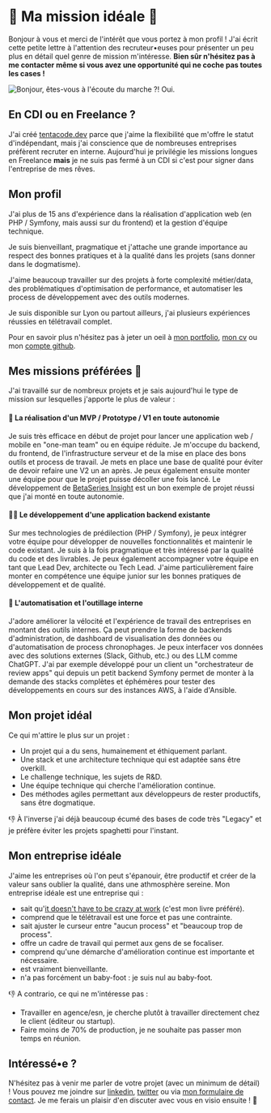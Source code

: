 # 💖 Ma mission idéale 💖

Bonjour à vous et merci de l'intérêt que vous portez à mon profil ! J'ai écrit cette petite lettre à l'attention des recruteur•euses pour présenter un peu plus en détail quel genre de mission m'intéresse. **Bien sûr n'hésitez pas à me contacter même si vous avez une opportunité qui ne coche pas toutes les cases !**

![Bonjour, êtes-vous à l'écoute du marche ?! Oui.](/img/posts/alecoutedumarche.jpg)

## En CDI ou en Freelance ?

J'ai créé [tentacode.dev](https://tentacode.dev) parce que j'aime la flexibilité que m'offre le statut d'indépendant, mais j'ai conscience que de nombreuses entreprises préfèrent recruter en interne. Aujourd'hui je privilégie les missions longues en Freelance **mais** je ne suis pas fermé à un CDI si c'est pour signer dans l'entreprise de mes rêves.

## Mon profil

J'ai plus de 15 ans d'expérience dans la réalisation d'application web (en PHP / Symfony, mais aussi sur du frontend) et la gestion d'équipe technique.

Je suis bienveillant, pragmatique et j'attache une grande importance au respect des bonnes pratiques et à la qualité dans les projets (sans donner dans le dogmatisme).

J'aime beaucoup travailler sur des projets à forte complexité métier/data, des problématiques d'optimisation de performance, et automatiser les process de développement avec des outils modernes.

Je suis disponible sur Lyon ou partout ailleurs, j'ai plusieurs expériences réussies en télétravail complet.

Pour en savoir plus n'hésitez pas à jeter un oeil à [mon portfolio](https://tentacode.dev/), [mon cv](https://tentacode.github.io/curriculum/) ou mon [compte github](https://github.com/tentacode).

## Mes missions préférées 💖

J'ai travaillé sur de nombreux projets et je sais aujourd'hui le type de mission sur lesquelles j'apporte le plus de valeur :

#### 🚀 La réalisation d'un MVP / Prototype / V1 en toute autonomie

Je suis très efficace en début de projet pour lancer une application web / mobile en "one-man team" ou en équipe réduite. Je m'occupe du backend, du frontend, de l'infrastructure serveur et de la mise en place des bons outils et process de travail. Je mets en place une base de qualité pour éviter de devoir refaire une V2 un an après. Je peux également ensuite monter une équipe pour que le projet puisse décoller une fois lancé. Le développement de [BetaSeries Insight](https://betaseries.pro/fr/insights) est un bon exemple de projet réussi que j'ai monté en toute autonomie.

#### 👨‍💻 Le développement d'une application backend existante

Sur mes technologies de prédilection (PHP / Symfony), je peux intégrer votre équipe pour développer de nouvelles fonctionnalités et maintenir le code existant. Je suis à la fois pragmatique et très intéressé par la qualité du code et des livrables. Je peux également accompagner votre équipe en tant que Lead Dev, architecte ou Tech Lead. J'aime particulièrement faire monter en compétence une équipe junior sur les bonnes pratiques de développement et de qualité.

#### 🤖 L'automatisation et l'outillage interne

J'adore améliorer la vélocité et l'expérience de travail des entreprises en montant des outils internes. Ça peut prendre la forme de backends d'administration, de dashboard de visualisation des données ou d'automatisation de process chronophages. Je peux interfacer vos données avec des solutions externes (Slack, Github, etc.) ou des LLM comme ChatGPT. J'ai par exemple développé pour un client un "orchestrateur de review apps" qui depuis un petit backend Symfony permet de monter à la demande des stacks complètes et éphémères pour tester des développements en cours sur des instances AWS, à l'aide d'Ansible.

## Mon projet idéal

Ce qui m'attire le plus sur un projet :

* Un projet qui a du sens, humainement et éthiquement parlant.
* Une stack et une architecture technique qui est adaptée sans être overkill.
* Le challenge technique, les sujets de R&D.
* Une équipe technique qui cherche l'amélioration continue.
* Des méthodes agiles permettant aux développeurs de rester productifs, sans être dogmatique.

👎 À l'inverse j'ai déjà beaucoup écumé des bases de code très "Legacy" et je préfère éviter les projets spaghetti pour l'instant.

## Mon entreprise idéale

J'aime les entreprises où l'on peut s'épanouir, être productif et créer de la valeur sans oublier la qualité, dans une athmosphère sereine. Mon entreprise idéale est une entreprise qui :

* sait qu'[it doesn't have to be crazy at work](https://basecamp.com/books/calm) (c'est mon livre préféré).
* comprend que le télétravail est une force et pas une contrainte.
* sait ajuster le curseur entre "aucun process" et "beaucoup trop de process".
* offre un cadre de travail qui permet aux gens de se focaliser.
* comprend qu'une démarche d'amélioration continue est importante et nécessaire.
* est vraiment bienveillante.
* n'a pas forcément un baby-foot : je suis nul au baby-foot.

👎 A contrario, ce qui ne m'intéresse pas : 

* Travailler en agence/esn, je cherche plutôt à travailler directement chez le client (éditeur ou startup).
* Faire moins de 70% de production, je ne souhaite pas passer mon temps en réunion.

## Intéressé•e ?

N'hésitez pas à venir me parler de votre projet (avec un minimum de détail) ! Vous pouvez me joindre sur [linkedin](https://www.linkedin.com/in/gabrielpillet), [twitter](https://twitter.com/tentacode) ou via [mon formulaire de contact](http://tentacode.dev/#contact). Je me ferais un plaisir d'en discuter avec vous en visio ensuite ! 💌
